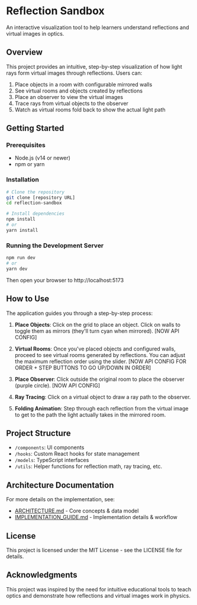 # Reflection Sandbox

An interactive visualization tool to help learners understand reflections and virtual images in optics.

## Overview

This project provides an intuitive, step-by-step visualization of how light rays form virtual images through reflections. Users can:

1. Place objects in a room with configurable mirrored walls
2. See virtual rooms and objects created by reflections
3. Place an observer to view the virtual images
4. Trace rays from virtual objects to the observer
5. Watch as virtual rooms fold back to show the actual light path

## Getting Started

### Prerequisites

- Node.js (v14 or newer)
- npm or yarn

### Installation

```bash
# Clone the repository
git clone [repository URL]
cd reflection-sandbox

# Install dependencies
npm install
# or
yarn install
```

### Running the Development Server

```bash
npm run dev
# or
yarn dev
```

Then open your browser to http://localhost:5173

## How to Use

The application guides you through a step-by-step process:

1. **Place Objects**: Click on the grid to place an object. Click on walls to toggle them as mirrors (they'll turn cyan when mirrored). [NOW API CONFIG]

2. **Virtual Rooms**: Once you've placed objects and configured walls, proceed to see virtual rooms generated by reflections. You can adjust the maximum reflection order using the slider. [NOW API CONFIG FOR ORDER + STEP BUTTONS TO GO UP/DOWN IN ORDER]

3. **Place Observer**: Click outside the original room to place the observer (purple circle). [NOW API CONFIG]

4. **Ray Tracing**: Click on a virtual object to draw a ray path to the observer.

5. **Folding Animation**: Step through each reflection from the virtual image to get to the path the light actually takes in the mirrored room.

## Project Structure

- `/components`: UI components
- `/hooks`: Custom React hooks for state management
- `/models`: TypeScript interfaces
- `/utils`: Helper functions for reflection math, ray tracing, etc.

## Architecture Documentation

For more details on the implementation, see:
- [ARCHITECTURE.md](./ARCHITECTURE.md) - Core concepts & data model
- [IMPLEMENTATION_GUIDE.md](./IMPLEMENTATION_GUIDE.md) - Implementation details & workflow

## License

This project is licensed under the MIT License - see the LICENSE file for details.

## Acknowledgments

This project was inspired by the need for intuitive educational tools to teach optics and demonstrate how reflections and virtual images work in physics.